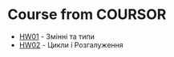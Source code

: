 # Course from COURSOR

- [HW01](https://andrewhypster.github.io/COURSOR/HW01/index.html) - Змінні та типи
- [HW02](https://andrewhypster.github.io/COURSOR/HW02/index.html) - Цикли і Розгалуження
